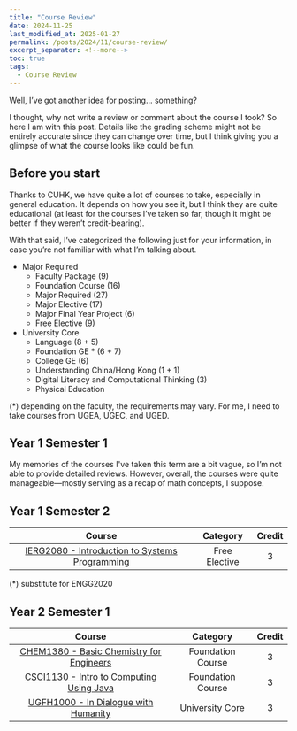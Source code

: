 ```yaml
---
title: "Course Review"
date: 2024-11-25
last_modified_at: 2025-01-27
permalink: /posts/2024/11/course-review/
excerpt_separator: <!--more-->
toc: true
tags:
  - Course Review
---
```


Well, I’ve got another idea for posting... something?<!--more-->

I thought, why not write a review or comment about the course I took? So here I am with this post. Details like the grading scheme might not be entirely accurate since they can change over time, but I think giving you a glimpse of what the course looks like could be fun.

## Before you start
Thanks to CUHK, we have quite a lot of courses to take, especially in general education. It depends on how you see it, but I think they are quite educational (at least for the courses I’ve taken so far, though it might be better if they weren’t credit-bearing).

With that said, I’ve categorized the following just for your information, in case you’re not familiar with what I’m talking about.

+ Major Required
    + Faculty Package (9)
    + Foundation Course (16)
    + Major Required (27)
    + Major Elective (17)
    + Major Final Year Project (6)
    + Free Elective (9)
+ University Core
    + Language (8 + 5)
    + Foundation GE * (6 + 7)
    + College GE (6)
    + Understanding China/Hong Kong (1 + 1)
    + Digital Literacy and Computational Thinking (3)
    + Physical Education 

(*) depending on the faculty, the requirements may vary. For me, I need to take courses from UGEA, UGEC, and UGED.

## Year 1 Semester 1

My memories of the courses I've taken this term are a bit vague, so I’m not able to provide detailed reviews. However, overall, the courses were quite manageable—mostly serving as a recap of math concepts, I suppose. 

## Year 1 Semester 2

|   Course  |   Category    |   Credit  |
|   :---:   |   :------:    |   :----:  |
| [IERG2080 - Introduction to Systems Programming](/posts/cuhk-course-review/2024/11/IERG2080/) | Free Elective | 3 |

(*) substitute for ENGG2020

## Year 2 Semester 1

|   Course  |   Category    |   Credit  |
|   :---:   |   :------:    |   :----:  |
| [CHEM1380 - Basic Chemistry for Engineers](/posts/cuhk-course-review/2024/12/CHEM1380/) | Foundation Course | 3 |
| [CSCI1130 - Intro to Computing Using Java](/posts/cuhk-course-review/2024/12/CSCI1130/) | Foundation Course | 3 |
| [UGFH1000 - In Dialogue with Humanity](/posts/cuhk-course-review/2024/12/UGFH1000/) | University Core | 3 |